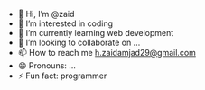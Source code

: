 - 👋 Hi, I’m @zaid
- 👀 I’m interested in coding
- 🌱 I’m currently learning web development
- 💞️ I’m looking to collaborate on ...
- 📫 How to reach me h.zaidamjad29@gmail.com
- 😄 Pronouns: ...
- ⚡ Fun fact: programmer

<!---
zaidgamer-1234/zaidgamer-1234 is a ✨ special ✨ repository because its `README.md` (this file) appears on your GitHub profile.
You can click the Preview link to take a look at your changes.
--->
